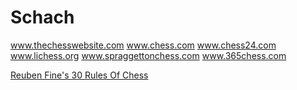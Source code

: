 # Schach

www.thechesswebsite.com
www.chess.com
www.chess24.com
www.lichess.org
www.spraggettonchess.com
www.365chess.com

[Reuben Fine's 30 Rules Of Chess]


[Reuben Fine's 30 Rules Of Chess]: https://katychess.wordpress.com/2016/04/28/reuben-fines-30-rules-of-chess/
